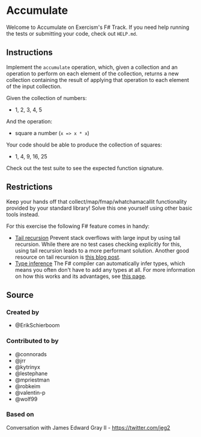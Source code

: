 # Accumulate

Welcome to Accumulate on Exercism's F# Track.
If you need help running the tests or submitting your code, check out `HELP.md`.

## Instructions

Implement the `accumulate` operation, which, given a collection and an
operation to perform on each element of the collection, returns a new
collection containing the result of applying that operation to each element of
the input collection.

Given the collection of numbers:

- 1, 2, 3, 4, 5

And the operation:

- square a number (`x => x * x`)

Your code should be able to produce the collection of squares:

- 1, 4, 9, 16, 25

Check out the test suite to see the expected function signature.

## Restrictions

Keep your hands off that collect/map/fmap/whatchamacallit functionality
provided by your standard library!
Solve this one yourself using other basic tools instead.

For this exercise the following F# feature comes in handy:

- [Tail recursion](https://blogs.msdn.microsoft.com/fsharpteam/2011/07/08/tail-calls-in-f/) Prevent stack overflows with large input by using tail recursion. While there are no test cases checking explicitly for this, using tail recursion leads to a more performant solution. Another good resource on tail recursion is [this blog post](http://blog.ploeh.dk/2015/12/22/tail-recurse/).
- [Type inference](https://docs.microsoft.com/en-us/dotnet/fsharp/language-reference/generics/#implicitly-generic-constructs) The F# compiler can automatically infer types, which means you often don't have to add any types at all. For more information on how this works and its advantages, see [this page](https://fsharpforfunandprofit.com/posts/type-inference/).

## Source

### Created by

- @ErikSchierboom

### Contributed to by

- @connorads
- @jrr
- @kytrinyx
- @lestephane
- @mpriestman
- @robkeim
- @valentin-p
- @wolf99

### Based on

Conversation with James Edward Gray II - https://twitter.com/jeg2